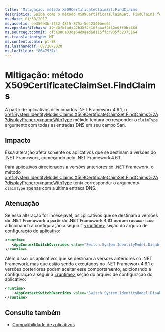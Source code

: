 ```yaml
---
title: 'Mitigação: método X509CertificateClaimSet.FindClaims'
description: Saiba como o método X509CertificateClaimSet. FindClaims foi alterado para aplicativos direcionados .NET Framework 4.6.1.
ms.date: 03/30/2017
ms.assetid: ee356e3b-f932-48f5-875a-5e42340bee63
ms.openlocfilehash: 304d8fb5adc27b33f2410faaaf8662e0ff9be66d
ms.sourcegitcommit: cf5a800a33de64d0aad6d115ffcc935f32375164
ms.translationtype: MT
ms.contentlocale: pt-BR
ms.lasthandoff: 07/20/2020
ms.locfileid: "86475314"
---
```

# <a name="mitigation-x509certificateclaimsetfindclaims-method"></a>Mitigação: método X509CertificateClaimSet.FindClaims

A partir de aplicativos direcionados .NET Framework 4.6.1, o <xref:System.IdentityModel.Claims.X509CertificateClaimSet.FindClaims%2A?displayProperty=nameWithType> método tentará corresponder o `claimType` argumento com todas as entradas DNS em seu campo San.  
  
## <a name="impact"></a>Impacto  
 Essa alteração afeta somente os aplicativos que se destinam a versões do .NET Framework, começando pelo .NET Framework 4.6.1.  
  
 Para aplicativos direcionados a versões anteriores do .NET Framework, o método <xref:System.IdentityModel.Claims.X509CertificateClaimSet.FindClaims%2A?displayProperty=nameWithType> tenta corresponder o argumento `claimType` apenas com a última entrada DNS.  
  
## <a name="mitigation"></a>Atenuação  
 Se essa alteração for indesejável, os aplicativos que se destinam a versões do .NET Framework a partir do .NET Framework 4.6.1 podem recusar isso adicionando a configuração a seguir à [\<runtime>](../configure-apps/file-schema/runtime/runtime-element.md) seção do arquivo de configuração do aplicativo:  
  
```xml  
<runtime>  
   <AppContextSwitchOverrides value="Switch.System.IdentityModel.DisableMultipleDNSEntriesInSANCertificate=true" />
</runtime>  
```  
  
 Além disso, os aplicativos que se destinam a versões anteriores do .NET Framework, mas que estão sendo executados no .NET Framework 4.6.1 e versões posteriores podem aceitar esse comportamento, adicionando a configuração a seguir à [\<runtime>](../configure-apps/file-schema/runtime/runtime-element.md) seção do arquivo de configuração do aplicativo:  
  
```xml  
<runtime>  
    <AppContextSwitchOverrides value="Switch.System.IdentityModel.DisableMultipleDNSEntriesInSANCertificate=false" />
</runtime>  
```  
  
## <a name="see-also"></a>Consulte também

- [Compatibilidade de aplicativos](application-compatibility.md)
